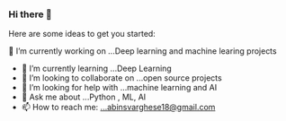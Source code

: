 ### Hi there 👋



Here are some ideas to get you started:

 🔭 I’m currently working on ...Deep learning and machine learing projects
- 🌱 I’m currently learning ...Deep Learning
- 👯 I’m looking to collaborate on ...open source projects
- 🤔 I’m looking for help with ...machine learning and AI
- 💬 Ask me about ...Python , ML, AI
- 📫 How to reach me: ...abinsvarghese18@gmail.com

 


